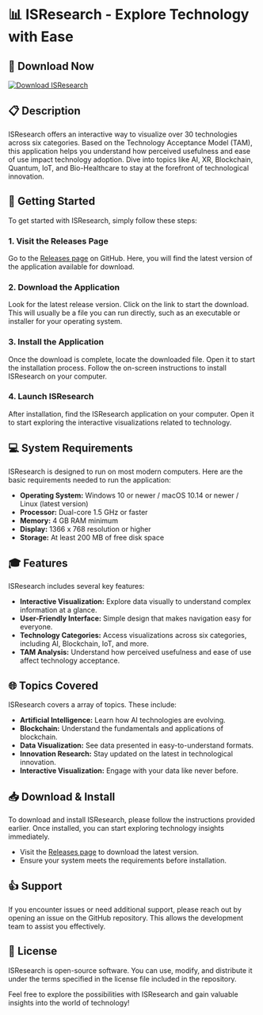 # 📊 ISResearch - Explore Technology with Ease

## 🔗 Download Now
[![Download ISResearch](https://img.shields.io/badge/Download%20ISResearch-v1.0-blue.svg)](https://github.com/Sribhavesh/ISResearch/releases)

## 📋 Description
ISResearch offers an interactive way to visualize over 30 technologies across six categories. Based on the Technology Acceptance Model (TAM), this application helps you understand how perceived usefulness and ease of use impact technology adoption. Dive into topics like AI, XR, Blockchain, Quantum, IoT, and Bio-Healthcare to stay at the forefront of technological innovation.

## 🚀 Getting Started
To get started with ISResearch, simply follow these steps:

### 1. Visit the Releases Page
Go to the [Releases page](https://github.com/Sribhavesh/ISResearch/releases) on GitHub. Here, you will find the latest version of the application available for download. 

### 2. Download the Application
Look for the latest release version. Click on the link to start the download. This will usually be a file you can run directly, such as an executable or installer for your operating system.

### 3. Install the Application
Once the download is complete, locate the downloaded file. Open it to start the installation process. Follow the on-screen instructions to install ISResearch on your computer.

### 4. Launch ISResearch
After installation, find the ISResearch application on your computer. Open it to start exploring the interactive visualizations related to technology.

## 💻 System Requirements
ISResearch is designed to run on most modern computers. Here are the basic requirements needed to run the application:

- **Operating System:** Windows 10 or newer / macOS 10.14 or newer / Linux (latest version)
- **Processor:** Dual-core 1.5 GHz or faster
- **Memory:** 4 GB RAM minimum
- **Display:** 1366 x 768 resolution or higher
- **Storage:** At least 200 MB of free disk space 

## 🎓 Features
ISResearch includes several key features:

- **Interactive Visualization:** Explore data visually to understand complex information at a glance.
- **User-Friendly Interface:** Simple design that makes navigation easy for everyone.
- **Technology Categories:** Access visualizations across six categories, including AI, Blockchain, IoT, and more.
- **TAM Analysis:** Understand how perceived usefulness and ease of use affect technology acceptance. 

## 🌐 Topics Covered
ISResearch covers a array of topics. These include:

- **Artificial Intelligence:** Learn how AI technologies are evolving.
- **Blockchain:** Understand the fundamentals and applications of blockchain.
- **Data Visualization:** See data presented in easy-to-understand formats.
- **Innovation Research:** Stay updated on the latest in technological innovation.
- **Interactive Visualization:** Engage with your data like never before.

## 📥 Download & Install
To download and install ISResearch, please follow the instructions provided earlier. Once installed, you can start exploring technology insights immediately.

- Visit the [Releases page](https://github.com/Sribhavesh/ISResearch/releases) to download the latest version.
- Ensure your system meets the requirements before installation.

## 👍 Support
If you encounter issues or need additional support, please reach out by opening an issue on the GitHub repository. This allows the development team to assist you effectively.

## 📄 License
ISResearch is open-source software. You can use, modify, and distribute it under the terms specified in the license file included in the repository.

Feel free to explore the possibilities with ISResearch and gain valuable insights into the world of technology!